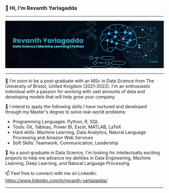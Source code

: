 ### 👋 Hi, I’m Revanth Yarlagadda

---
![revyarly banner](https://github.com/revyarly/revyarly/blob/main/revyarly%20banner.png?raw=true)


---
👀 I'm soon to be a post-graduate with an MSc in Data Science from The University of Bristol, United Kingdom (2021-2022). I'm an enthusiastic individual with a passion for working with vast amounts of data and developing models that will help grow your company.

💪 I intend to apply the following skills I have nurtured and developed through my Master's degree to solve real-world problems:
- Programming Languages: Python, R, SQL 
- Tools: Git, Tableau, Power BI, Excel, MATLAB, LaTeX
- Hard skills: Machine Learning, Data Analytics, Natural Language Processing and Amazon Web Services
- Soft Skills: Teamwork, Communication, Leadership 

🌱 As a post-graduate in Data Science, I'm looking for intellectually exciting projects to help me advance my abilities in Data Engineering, Machine Learning, Deep Learning, and Natural Language Processing. 

<!---
🔭 I’m currently working on  
--->

📫 Feel free to connect with me on LinkedIn: https://www.linkedin.com/in/revanth-yarlagadda/  

---
<!---
![Anurag's GitHub stats](https://github-readme-stats.vercel.app/api?username=revyarly&show_icons=true)
--->

<!---
- 👀 I’m interested in ...
- 🌱 I’m currently learning ...
- 💞️ I’m looking to collaborate on ...
- 📫 How to reach me ...
--->

<!---
revyarly/revyarly is a ✨ special ✨ repository because its `README.md` (this file) appears on your GitHub profile.
You can click the Preview link to take a look at your changes.
--->
